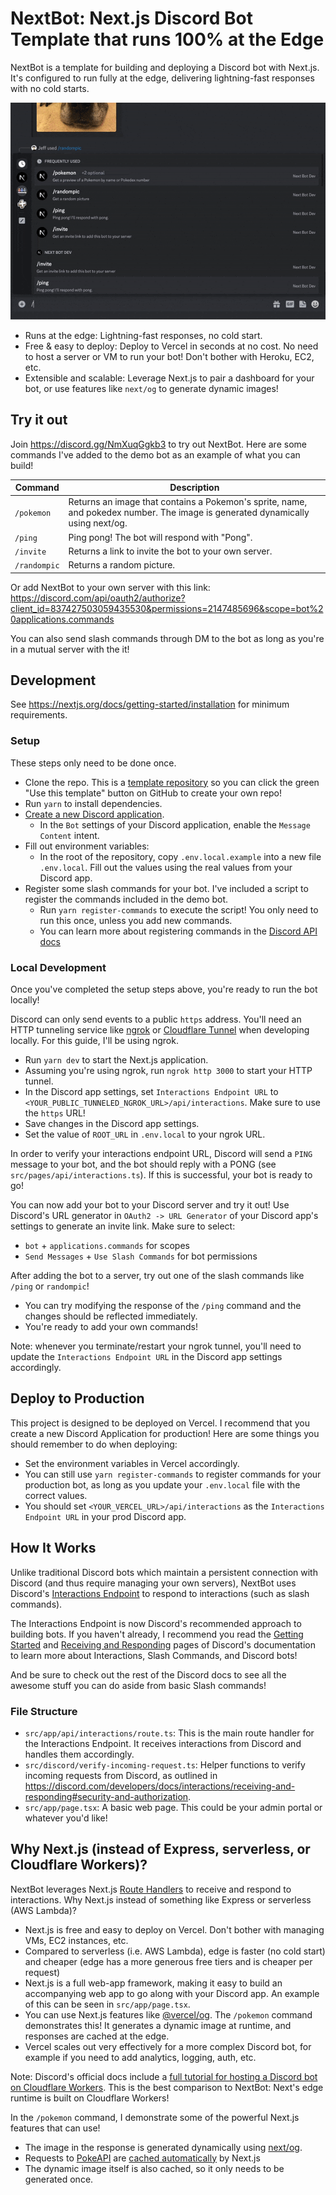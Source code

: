 # NextBot: Next.js Discord Bot Template that runs 100% at the Edge

NextBot is a template for building and deploying a Discord bot with Next.js. It's configured to run fully at the edge,
delivering lightning-fast responses with no cold starts.

![Demo GIF](docs/demo.gif)

- Runs at the edge: Lightning-fast responses, no cold start.
- Free & easy to deploy: Deploy to Vercel in seconds at no cost. No need to host a server or VM to run your bot! Don't
  bother with Heroku, EC2, etc.
- Extensible and scalable: Leverage Next.js to pair a dashboard for your bot, or use features like `next/og` to generate
  dynamic images!

## Try it out

Join https://discord.gg/NmXuqGgkb3 to try out NextBot. Here are some commands I've added to the demo bot as an example
of what you can build!

| Command      | Description                                                                                                                    |
| ------------ | ------------------------------------------------------------------------------------------------------------------------------ |
| `/pokemon`   | Returns an image that contains a Pokemon's sprite, name, and pokedex number. The image is generated dynamically using next/og. |
| `/ping`      | Ping pong! The bot will respond with "Pong".                                                                                   |
| `/invite`    | Returns a link to invite the bot to your own server.                                                                           |
| `/randompic` | Returns a random picture.                                                                                                      |

Or add NextBot to your own server with this link:
https://discord.com/api/oauth2/authorize?client_id=837427503059435530&permissions=2147485696&scope=bot%20applications.commands

You can also send slash commands through DM to the bot as long as you're in a mutual server with the it!

## Development

See https://nextjs.org/docs/getting-started/installation for minimum requirements.

### Setup

These steps only need to be done once.

- Clone the repo. This is a
  [template repository](https://docs.github.com/en/repositories/creating-and-managing-repositories/creating-a-repository-from-a-template)
  so you can click the green "Use this template" button on GitHub to create your own repo!
- Run `yarn` to install dependencies.
- [Create a new Discord application](https://discord.com/developers/applications).
  - In the `Bot` settings of your Discord application, enable the `Message Content` intent.
- Fill out environment variables:
  - In the root of the repository, copy `.env.local.example` into a new file `.env.local`. Fill out the values using the
    real values from your Discord app.
- Register some slash commands for your bot. I've included a script to register the commands included in the demo bot.
  - Run `yarn register-commands` to execute the script! You only need to run this once, unless you add new commands.
  - You can learn more about registering commands in the
    [Discord API docs](https://discord.com/developers/docs/interactions/application-commands#create-global-application-command)

### Local Development

Once you've completed the setup steps above, you're ready to run the bot locally!

Discord can only send events to a public `https` address. You'll need an HTTP tunneling service like
[ngrok](https://ngrok.com/) or [Cloudflare Tunnel](https://www.cloudflare.com/products/tunnel/) when developing locally.
For this guide, I'll be using ngrok.

- Run `yarn dev` to start the Next.js application.
- Assuming you're using ngrok, run `ngrok http 3000` to start your HTTP tunnel.
- In the Discord app settings, set `Interactions Endpoint URL` to `<YOUR_PUBLIC_TUNNELED_NGROK_URL>/api/interactions`.
  Make sure to use the `https` URL!
- Save changes in the Discord app settings.
- Set the value of `ROOT_URL` in `.env.local` to your ngrok URL.

In order to verify your interactions endpoint URL, Discord will send a `PING` message to your bot, and the bot should
reply with a PONG (see `src/pages/api/interactions.ts`). If this is successful, your bot is ready to go!

You can now add your bot to your Discord server and try it out! Use Discord's URL generator in `OAuth2 -> URL Generator`
of your Discord app's settings to generate an invite link. Make sure to select:

- `bot` + `applications.commands` for scopes
- `Send Messages` + `Use Slash Commands` for bot permissions

After adding the bot to a server, try out one of the slash commands like `/ping` or `randompic`!

- You can try modifying the response of the `/ping` command and the changes should be reflected immediately.
- You're ready to add your own commands!

Note: whenever you terminate/restart your ngrok tunnel, you'll need to update the `Interactions Endpoint URL` in the
Discord app settings accordingly.

## Deploy to Production

This project is designed to be deployed on Vercel. I recommend that you create a new Discord Application for production!
Here are some things you should remember to do when deploying:

- Set the environment variables in Vercel accordingly.
- You can still use `yarn register-commands` to register commands for your production bot, as long as you update your
  `.env.local` file with the correct values.
- You should set `<YOUR_VERCEL_URL>/api/interactions` as the `Interactions Endpoint URL` in your prod Discord app.

## How It Works

Unlike traditional Discord bots which maintain a persistent connection with Discord (and thus require managing your own
servers), NextBot uses Discord's
[Interactions Endpoint](https://discord.com/developers/docs/interactions/slash-commands#receiving-an-interaction) to
respond to interactions (such as slash commands).

The Interactions Endpoint is now Discord's recommended approach to building bots. If you haven't already, I recommend
you read the [Getting Started](https://discord.com/developers/docs/getting-started) and
[Receiving and Responding](https://discord.com/developers/docs/interactions/receiving-and-responding) pages of Discord's
documentation to learn more about Interactions, Slash Commands, and Discord bots!

And be sure to check out the rest of the Discord docs to see all the awesome stuff you can do aside from basic Slash
commands!

### File Structure

- `src/app/api/interactions/route.ts`: This is the main route handler for the Interactions Endpoint. It receives
  interactions from Discord and handles them accordingly.
- `src/discord/verify-incoming-request.ts`: Helper functions to verify incoming requests from Discord, as outlined in
  https://discord.com/developers/docs/interactions/receiving-and-responding#security-and-authorization.
- `src/app/page.tsx`: A basic web page. This could be your admin portal or whatever you'd like!

## Why Next.js (instead of Express, serverless, or Cloudflare Workers)?

NextBot leverages Next.js [Route Handlers](https://nextjs.org/docs/app/building-your-application/routing/route-handlers)
to receive and respond to interactions. Why Next.js instead of something like Express or serverless (AWS Lambda)?

- Next.js is free and easy to deploy on Vercel. Don't bother with managing VMs, EC2 instances, etc.
- Compared to serverless (i.e. AWS Lambda), edge is faster (no cold start) and cheaper (edge has a more generous free
  tiers and is cheaper per request)
- Next.js is a full web-app framework, making it easy to build an accompanying web app to go along with your Discord
  app. An example of this can be seen in `src/app/page.tsx`.
- You can use Next.js features like [@vercel/og](https://vercel.com/docs/functions/edge-functions/og-image-generation).
  The `/pokemon` command demonstrates this! It generates a dynamic image at runtime, and responses are cached at the
  edge.
- Vercel scales out very effectively for a more complex Discord bot, for example if you need to add analytics, logging,
  auth, etc.

Note: Discord's official docs include a
[full tutorial for hosting a Discord bot on Cloudflare Workers](https://discord.com/developers/docs/tutorials/hosting-on-cloudflare-workers).
This is the best comparison to NextBot: Next's edge runtime is built on Cloudflare Workers!

In the `/pokemon` command, I demonstrate some of the powerful Next.js features that can use!

- The image in the response is generated dynamically using
  [next/og](https://nextjs.org/docs/app/building-your-application/optimizing/metadata#dynamic-image-generation).
- Requests to [PokeAPI](https://pokeapi.co/) are [cached automatically](https://nextjs.org/docs/app/building-your-application/data-fetching/fetching-caching-and-revalidating) by Next.js
- The dynamic image itself is also cached, so it only needs to be generated once.
